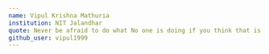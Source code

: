```yaml
---
name: Vipul Krishna Mathuria
institution: NIT Jalandhar 
quote: Never be afraid to do what No one is doing if you think that is right thing to do. 
github_user: vipul1999
---
```

